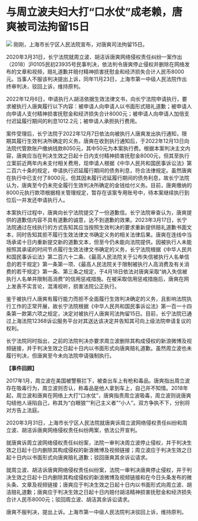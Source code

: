 # 与周立波夫妇大打“口水仗”成老赖，唐爽被司法拘留15日

![](https://inews.gtimg.com/om_bt/OVj6gP_8oh7x4y9FpRAmwiKa3MzGXmkSVAeOmeQLxpxOcAA/1000)
刚刚，上海市长宁区人民法院宣布，对唐爽司法拘留15日。

2020年3月31日，长宁法院就周立波、胡洁诉唐爽网络侵权责任纠纷一案作出（2018）沪0105民初23935号民事判决，依法判令唐爽停止侵权并删除在网络发布的文章和视频，赔礼道歉并赔付精神损害抚慰金和经济损失合计人民币8000元。当事人不服该判决提出上诉，同年11月23日，上海市第一中级人民法院作出终审判决，驳回上诉，维持原判。

2022年12月6日，申请执行人胡洁依据生效法律文书，向长宁法院申请执行，要求被执行人唐爽履行以下内容：被申请人向申请人以书面形式赔礼道歉；被申请人向申请人支付精神损害抚慰金和经济损失合计8000元；被申请人向申请人加倍支付迟延履行期间的利息1012.2元；被申请人承担执行费用。

案件受理后，长宁法院于2022年12月7日依法向被执行人唐爽发出执行通知，限期其履行生效判决所确定的义务。唐爽在收到执行通知后，于2022年12月13日向法院代管款账户缴纳钱款8050元，其中50元为本案执行费。根据本案判决主文内容，唐爽应当在判决生效之日起十日内支付精神损害抚慰金8000元，但其至执行立案前近两年内未支付相关费用，现申请人根据《中华人民共和国民事诉讼法》第二百六十条的规定，申请执行迟延履行期间的债务利息，符合法律规定。虽然唐爽在执行中已支付了8000元，但其因未履行迟延履行期间的债务利息，故长宁法院认为，唐爽至今仍未完全履行生效判决所确定的金钱给付义务。目前，唐爽缴纳的8000元执行款项根据相关管理规定，暂存在该案专用账号中，待本案继续执行到位后一并发还申请执行人。

本案执行过程中，唐爽向长宁法院提交了一份道歉信。长宁法院审查认为，唐爽提供的道歉信内容不具有道歉的诚意，达不到道歉的效果。2023年3月17日，长宁法院通过在线执行的方式告知其应当按照生效判决的要求重新提供赔礼道歉书面文本，同时告知其拒不履行生效法律文书确定义务的相关法律后果。唐爽在连线中当场承诺十日内重新提交新的道歉文本，但至今仍未能向法院提供。因被执行人未能按照其承诺的时间节点履行生效法律文书确定的义务，长宁法院根据《中华人民共和国民事诉讼法》第二百六十二条、《最高人民法院关于公布失信被执行人名单信息的若干规定》第一条第一项、《最高人民法院关于限制被执行人高消费及有关消费的若干规定》第一条、第三条之规定，于4月18日依法对唐爽采取“纳入失信被执行人名单并限制高消费”的信用惩戒措施。在被采取信用惩戒措施后，唐爽在网上发表不实言论，混淆视听，损害法院公正执行。

鉴于被执行人唐爽有履行能力而拒不全面履行生效判决确定的义务，且影响法院执行工作的正常开展，故长宁法院根据《中华人民共和国民事诉讼法》第一百一十四条第一款第六项之规定，决定对被执行人唐爽司法拘留15日。目前，长宁法院已通过上海法院12368诉讼服务平台对其送达该决定并告知其可向上级法院申请复议的权利。

长宁法院同时指出，之前的法院判决亦要求周立波删除其构成侵权的新浪微博及视频链接，并于判决生效之日起十日内以书面形式向唐爽赔礼道歉。虽然周立波也未履行判决，但唐爽至今未向法院申请强制执行。

**【事件回顾】**

2017年1月，周立波在美国被警察拦下，被查出车上有枪和毒品。唐爽指出周立波存在吸毒行为，周立波则否认，称毒品是他人拿到车上，自己并不知情。2018年起，周立波和唐爽在网络上大打“口水仗”，唐爽指责周立波吸毒，周立波则说唐爽勾结他人诬陷自己，称其为“白眼狼”“利己主义者”“小人”。双方争执不下，分别将对方告上法庭。

2020年3月31日，上海市长宁区人民法院就唐爽诉周立波网络侵权责任纠纷和周立波、胡洁诉唐爽网络侵权责任纠纷两案，依法公开宣判。

就唐爽诉周立波网络侵权责任纠纷案，法院一审判决周立波停止侵权，并于判决生效之日起十日内删除其构成侵权的新浪微博及视频链接；周立波应于判决生效之日起十日内以书面形式向唐爽赔礼道歉；驳回唐爽其余诉讼请求。

就周立波、胡洁诉唐爽网络侵权责任纠纷案，法院一审判决唐爽停止侵权，并于判决生效之日起十日内删除其构成侵权的新浪微博及视频链接和在今日头条发布的微头条、文章及视频链接；唐爽应于判决生效之日起十日内以书面形式向周立波、胡洁赔礼道歉；唐爽应于判决生效之日起十日内赔付胡洁精神损害抚慰金和经济损失合计人民币8000元；驳回周立波、胡洁其余诉讼请求。

唐爽不服判决，提出上诉。上海市第一中级人民法院判决驳回上诉，维持原判。

